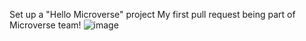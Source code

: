 Set up a "Hello Microverse" project
My first pull request being part of Microverse team!
![image](https://user-images.githubusercontent.com/74747182/124678029-f7d35580-de7e-11eb-8749-f8f40da244dc.png)
